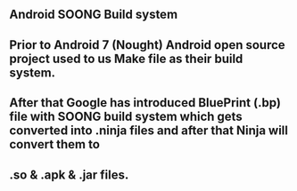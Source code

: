 ## Android SOONG Build system 


## Prior to Android 7 (Nought) Android open source project used to us Make file as their build system. 

## After that Google has introduced BluePrint (.bp) file with SOONG build system which gets converted into .ninja files and after that Ninja will convert them to 
## .so & .apk & .jar files. 


